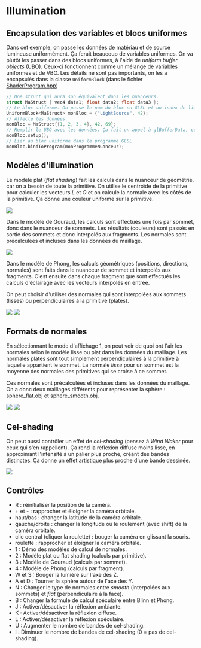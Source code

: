 # Illumination

## Encapsulation des variables et blocs uniformes

Dans cet exemple, on passe les données de matériau et de source lumineuse uniformément. Ça ferait beaucoup de variables uniformes. On va plutôt les passer dans des blocs uniformes, à l'aide de *uniform buffer objects* (UBO). Ceux-ci fonctionnent comme un mélange de variables uniformes et de VBO. Les détails ne sont pas importants, on les a encapsulés dans la classe `UniformBlock` (dans le fichier [ShaderProgram.hpp](../inf2705/ShaderProgram.hpp))

```c++
// Une struct qui aura son équivalent dans les nuanceurs.
struct MaStruct { vec4 data1; float data2; float data3 };
// Le bloc uniforme. On passe le nom du bloc en GLSL et un index de liaison qu'on choisit.
UniformBlock<MaStruct> monBloc = {"LightSource", 42};
// Affecte les données.
monBloc = MaStruct{{1, 2, 3, 4}, 42, 69};
// Remplir le UBO avec les données. Ça fait un appel à glBufferData, comme avec les VBO.
monBloc.setup();
// Lier au bloc uniforme dans le programme GLSL.
monBloc.bindToProgram(monProgrammeNuanceur);
```

## Modèles d'illumination

Le modèle plat (*flat shading*) fait les calculs dans le nuanceur de géométrie, car on a besoin de toute la primitive. On utilise le centroïde de la primitive pour calculer les vecteurs *L* et *O* et on calcule la normale avec les côtés de la primitive. Ça donne une couleur uniforme sur la primitive.

<img src="doc/flat.png"/>

 Dans le modèle de Gouraud, les calculs sont effectués une fois par sommet, donc dans le nuanceur de sommets. Les résultats (couleurs) sont passés en sortie des sommets et donc interpolés aux fragments. Les normales sont précalculées et incluses dans les données du maillage.

<img src="doc/gouraud.png"/>

Dans le modèle de Phong, les calculs géométriques (positions, directions, normales) sont faits dans le nuanceur de sommet et interpolés aux fragments. C'est ensuite dans chaque fragment que sont effectués les calculs d'éclairage avec les vecteurs interpolés en entrée.

On peut choisir d'utiliser des normales qui sont interpolées aux sommets (lisses) ou perpendiculaires à la primitive (plates).

<img src="doc/phong_flat.png"/>
<img src="doc/phong_smooth.png"/>

## Formats de normales

En sélectionnant le mode d'affichage 1, on peut voir de quoi ont l'air les normales selon le modèle lisse ou plat dans les données du maillage. Les normales plates sont tout simplement perpendiculaires à la primitive à laquelle appartient le sommet. La normale *lisse* pour un sommet est la moyenne des normales des primitives qui se croise à ce sommet.

Ces normales sont précalculées et incluses dans les données du maillage. On a donc deux maillages différents pour représenter la sphère : [sphere_flat.obj](sphere_flat.obj) et [sphere_smooth.obj](sphere_smooth.obj).

<img src="doc/normals_flat.png"/>
<img src="doc/normals_smooth.png"/>

## Cel-shading

On peut aussi contrôler un effet de *cel-shading* (pensez à *Wind Waker* pour ceux qui s'en rappellent). Ça rend la réflexion diffuse moins lisse, en approximant l'intensité à un palier plus proche, créant des bandes distinctes. Ça donne un effet artistique plus proche d'une bande dessinée.

<img src="doc/cel_shading.png"/>

## Contrôles

* R : réinitialiser la position de la caméra.
* \+ et - : rapprocher et éloigner la caméra orbitale.
* haut/bas : changer la latitude de la caméra orbitale.
* gauche/droite : changer la longitude ou le roulement (avec shift) de la caméra orbitale.
* clic central (cliquer la roulette) : bouger la caméra en glissant la souris.
* roulette : rapprocher et éloigner la caméra orbitale.
* 1 : Démo des modèles de calcul de normales.
* 2 : Modèle plat ou flat shading (calculs par primitive).
* 3 : Modèle de Gouraud (calculs par sommet).
* 4 : Modèle de Phong (calculs par fragment).
* W et S : Bouger la lumière sur l'axe des Z.
* A et D : Tourner la sphère autour de l'axe des Y.
* N : Changer le type de normales entre *smooth* (interpolées aux sommets) et *flat* (perpendiculaire à la face).
* B : Changer la formule de calcul spéculaire entre Blinn et Phong.
* J : Activer/désactiver la réflexion ambiante.
* K : Activer/désactiver la réflexion diffuse.
* L : Activer/désactiver la réflexion spéculaire.
* U : Augmenter le nombre de bandes de cel-shading.
* I : Diminuer le nombre de bandes de cel-shading (0 = pas de cel-shading).

